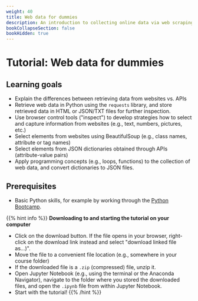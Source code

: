 ```yaml
---
weight: 40
title: Web data for dummies
description: An introduction to collecting online data via web scraping and APIs. An absolute must for anybody interested in starting to scrape.
bookCollapseSection: false
bookHidden: true
---
```


# Tutorial: Web data for dummies

## Learning goals

* Explain the differences between retrieving data from websites vs. APIs
* Retrieve web data in Python using the `requests` library, and store retrieved data in HTML or JSON/TXT files for further inspection.
* Use browser control tools ("inspect") to develop strategies how to select and capture information from websites (e.g., text, numbers, pictures, etc.)
* Select elements from websites using BeautifulSoup (e.g., class names, attribute or tag names)
* Select elements from JSON dictionaries obtained through APIs (attribute-value pairs)
* Apply programming concepts (e.g., loops, functions) to the collection of web data, and convert dictionaries to JSON files.

## Prerequisites

* Basic Python skills, for example by working through the [Python Bootcamp](/docs/modules/weeb1/pythonbootcamp/).

{{% hint info %}}
__Downloading to and starting the tutorial on your computer__

- Click on the download button. If the file opens in your browser, right-click on the download link instead and select "download linked file as...)".
- Move the file to a convenient file location (e.g., somewhere in your course folder)
- If the downloaded file is a `.zip` (compressed) file, unzip it.
- Open Jupyter Notebook (e.g., using the terminal or the Anaconda Navigator), navigate to the folder where you stored the downloaded files, and open the `.ipynb` file from within Jupyter Notebook.
- Start with the tutorial!
{{% /hint %}}
